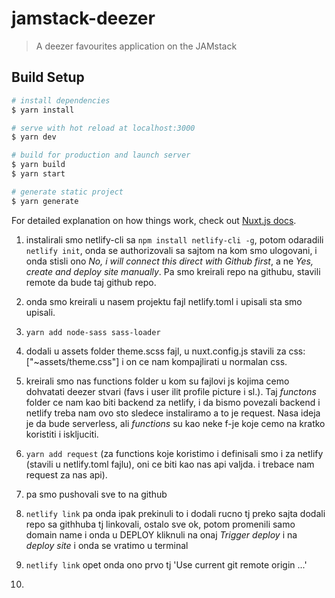 # jamstack-deezer

> A deezer favourites application on the JAMstack

## Build Setup

``` bash
# install dependencies
$ yarn install

# serve with hot reload at localhost:3000
$ yarn dev

# build for production and launch server
$ yarn build
$ yarn start

# generate static project
$ yarn generate
```

For detailed explanation on how things work, check out [Nuxt.js docs](https://nuxtjs.org).

1. instalirali smo netlify-cli sa ```npm install netlify-cli -g```, potom odaradili ```netlify init```, onda se authorizovali sa sajtom na kom smo ulogovani, i onda stisli ono *No, i will connect this direct with Github first*, a ne *Yes, create and deploy site manually*. Pa smo kreirali repo na githubu, stavili remote da bude taj github repo.

2. onda smo kreirali u nasem projektu fajl netlify.toml i upisali sta smo upisali.

3. ```yarn add node-sass sass-loader```

4. dodali u assets folder theme.scss fajl, u nuxt.config.js stavili za css: ["~assets/theme.css"] i on ce nam kompajlirati u normalan css.

5. kreirali smo nas functions folder u kom su fajlovi js kojima cemo dohvatati deezer stvari (favs i user ilit profile picture i sl.). Taj *functons* folder ce nam kao biti backend za netlify, i da bismo povezali backend i netlify treba nam ovo sto sledece instaliramo a to je request. Nasa ideja je da bude serverless, ali *functions* su kao neke f-je koje cemo na kratko koristiti i iskljuciti.

6. ```yarn add request``` (za functions koje koristimo i definisali smo i za netlify (stavili u netlify.toml fajlu), oni ce biti kao nas api valjda. i trebace nam request za nas api).

7. pa smo pushovali sve to na github

8. ```netlify link``` pa onda ipak prekinuli to i dodali rucno tj preko sajta dodali repo sa githhuba tj linkovali, ostalo sve ok, potom promenili samo domain name i onda u DEPLOY kliknuli na onaj *Trigger deploy* i na *deploy site* i onda se vratimo u terminal

9. ```netlify link``` opet onda ono prvo tj 'Use current git remote origin ...'

10. 

